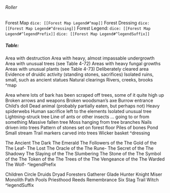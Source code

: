 ###### Roller
Forest Map `dice: [[Forest Map Legend#^map]]`
Forest Dressing `dice: [[Forest Map Legend#^dressing]]`
Forest Legend: `dice: [[Forest Map Legend#^legendPrefix]]` `dice: [[Forest Map Legend#^legendSuffix]]`
##### Table:
Area with destruction
Area with heavy, almost impassable undergrowth
Area with unusual trees (see Table 4-72)
Areas with heavy fungal growths
Areas with unusual plants (see Table 4-73)
Deliberately cleared area
Evidence of druidic activity (standing stones, sacrifices)
Isolated ruins, small, such as ancient statues
Natural clearings
Rivers, creeks, brooks
^map


Area where lots of bark has been scraped off trees, some of it quite high up
Broken arrows and weapons
Broken woodsman’s axe
Burrow entrance
Child’s doll
Dead animal (probably partially eaten, but perhaps not)
Heavy spiderwebs
Human sacrifice left to the elements
Isolated unusual tree
Lightning-struck tree
Line of ants or other insects … going to or from something
Massive fallen tree
Moss hanging from tree branches
Nails driven into trees
Pattern of stones set on forest floor
Piles of bones
Pond
Small stream
Trail markers carved into trees
Wicker basket
^dressing

The Ancient
The Dark
The Emerald
The Followers of the
The Gold of the
The Leaf-
The Lost
The Oracle of the
The Rune-
The Secret of the
The Shadowy
The Slaying of the
The Slumbering
The Stone of the
The Symbol of the
The Token of the
The Trees of the
The Vengeance of the
The Warded
The Wolf-
^legendPrefix

Children
Circle
Druids
Dryad
Foresters
Gatherer
Glade
Hunter
Knight
Miser
Monolith
Path
Pools
Priesthood
Reeds
Remembrance
Six
Stag
Trail
Witch
^legendSuffix
